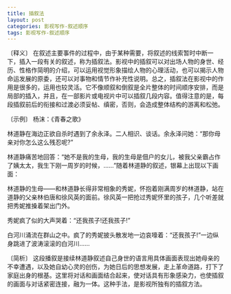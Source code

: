 ```yaml
---
title: 插叙法
layout: post
categories: 影视写作-叙述顺序
tags: 影视写作-叙述顺序
---
```


〔释义〕 在叙述主要事件的过程中，由于某种需要，将叙述的线索暂时中断一下，插入一段有关的叙述，称为插叙法。影视中的插叙可以对出场人物的身世、经历、性格作简明的介绍，可以运用视觉形象描绘人物的心理活动，也可以揭示人物命运发展的原委，还可以对事物和情节作补充性说明。总之，插叙法在影视中的作用是很多的，运用也较灵活。它不像顺叙和倒叙是全片整体的时间顺序安排，而是局部的插入，并且，在一部影片或电视片中可以插叙几段内容。值得注意的是，每段插叙前后的衔接和过渡必须妥帖、缜密，否则，会造成整体结构的游离和松弛。

〔示例〕 杨沫：《青春之歌》

林道静在海边正欲自杀时遇到了余永泽。二人相识、谈话。余永泽问她：“那你母亲对你怎么这么残忍呢?”

林道静痛苦地回答：“她不是我的生母，我的生母是佃户的女儿，被我父亲霸占作了姨太太，我生下刚一周岁的时候，……”随着林道静的叙述，银幕上出现以下画面：

林道静的生母——和林道静长得非常相象的秀妮，怀抱着刚满周岁的林道静，站在道静的父亲林伯唐和徐风英的面前。徐风英一把抢过秀妮怀里的孩子，几个听差就把秀妮推搡着架出门外。

秀妮疯了似的大声哭着：“还我孩子!还我孩子!”

白河川涌流在群山之中。疯了的秀妮披头散发地一边哀嚎着：“还我孩子!”一边纵身跳进了波涛滚滚的白河川……

〔简析〕 这段播叙是接续林道静叙述自己身世的语言用具体画面表现出她母亲的不幸遭遇，以及她自幼心灵的创伤，为她日后的思想发展，走上革命道路，打下了家庭出身的根基。这里将对话和画面结合起来，使对话具有形象感染力，也使插叙的画面与对话紧密连接，融为一体。这种手法，是影视所独有的插叙方法。 